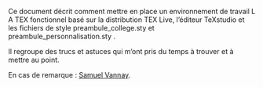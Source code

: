 Ce document décrit comment mettre en place un environnement de travail L A TEX fonctionnel basé sur la distribution TEX Live, l’éditeur TeXstudio et les fichiers de style preambule_college.sty et
preambule_personnalisation.sty .

Il regroupe des trucs et astuces qui m’ont pris du temps à trouver et à mettre au point.

En cas de remarque : [Samuel Vannay](mailto:samuel.vannay@eduvs.ch?subject=[Choix%20d'extensions%20LaTeX]).
